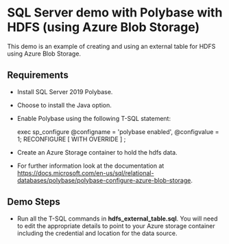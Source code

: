 # SQL Server demo with Polybase with HDFS (using Azure Blob Storage)

This demo is an example of creating and using an external table for HDFS using Azure Blob Storage.

## Requirements

- Install SQL Server 2019 Polybase.
- Choose to install the Java option.
- Enable Polybase using the following T-SQL statement:

    exec sp_configure @configname = 'polybase enabled', @configvalue = 1;
RECONFIGURE [ WITH OVERRIDE ]  ;
- Create an Azure Storage container to hold the hdfs data.
- For further information look at the documentation at https://docs.microsoft.com/en-us/sql/relational-databases/polybase/polybase-configure-azure-blob-storage.

## Demo Steps

 - Run all the T-SQL commands in **hdfs_external_table.sql**. You will need to edit the appropriate details to point to your Azure storage container including the credential and location for the data source.